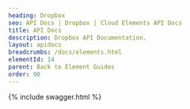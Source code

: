 ```yaml
---
heading: Dropbox
seo: API Docs | Dropbox | Cloud Elements API Docs
title: API Docs
description: Dropbox API Documentation.
layout: apidocs
breadcrumbs: /docs/elements.html
elementId: 14
parent: Back to Element Guides
order: 90
---
```


{% include swagger.html %}
